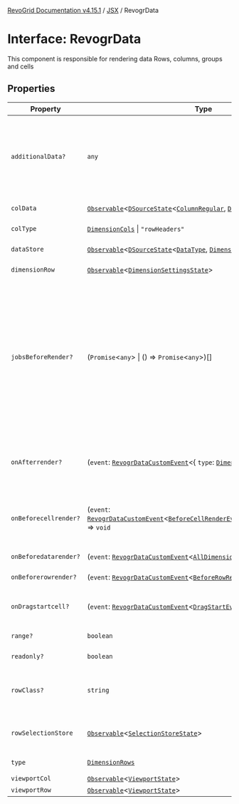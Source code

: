 [RevoGrid Documentation v4.15.1](README.md) / [JSX](Namespace.JSX.md) / RevogrData

# Interface: RevogrData

This component is responsible for rendering data
Rows, columns, groups and cells

## Properties

| Property | Type | Description | Defined in |
| ------ | ------ | ------ | ------ |
| `additionalData?` | `any` | Additional data to pass to renderer Used in plugins such as vue or react to pass root app entity to cells | [src/components.d.ts:1716](https://github.com/revolist/revogrid/blob/9d06c9d1de184a8cd977144efe5186ec5a7312cb/src/components.d.ts#L1716) |
| `colData` | [`Observable`](TypeAlias.Observable.md)\<[`DSourceState`](TypeAlias.DSourceState.md)\<[`ColumnRegular`](Interface.ColumnRegular.md), [`DimensionCols`](TypeAlias.DimensionCols.md)\>\> | Column source | [src/components.d.ts:1720](https://github.com/revolist/revogrid/blob/9d06c9d1de184a8cd977144efe5186ec5a7312cb/src/components.d.ts#L1720) |
| `colType` | [`DimensionCols`](TypeAlias.DimensionCols.md) \| `"rowHeaders"` | Column data type | [src/components.d.ts:1724](https://github.com/revolist/revogrid/blob/9d06c9d1de184a8cd977144efe5186ec5a7312cb/src/components.d.ts#L1724) |
| `dataStore` | [`Observable`](TypeAlias.Observable.md)\<[`DSourceState`](TypeAlias.DSourceState.md)\<[`DataType`](TypeAlias.DataType.md), [`DimensionRows`](TypeAlias.DimensionRows.md)\>\> | Data rows source | [src/components.d.ts:1728](https://github.com/revolist/revogrid/blob/9d06c9d1de184a8cd977144efe5186ec5a7312cb/src/components.d.ts#L1728) |
| `dimensionRow` | [`Observable`](TypeAlias.Observable.md)\<[`DimensionSettingsState`](Interface.DimensionSettingsState.md)\> | Dimension settings Y | [src/components.d.ts:1732](https://github.com/revolist/revogrid/blob/9d06c9d1de184a8cd977144efe5186ec5a7312cb/src/components.d.ts#L1732) |
| `jobsBeforeRender?` | (`Promise`\<`any`\> \| () => `Promise`\<`any`\>)[] | Prevent rendering until job is done. Can be used for initial rendering performance improvement. When several plugins require initial rendering this will prevent double initial rendering. | [src/components.d.ts:1736](https://github.com/revolist/revogrid/blob/9d06c9d1de184a8cd977144efe5186ec5a7312cb/src/components.d.ts#L1736) |
| `onAfterrender?` | (`event`: [`RevogrDataCustomEvent`](Interface.RevogrDataCustomEvent.md)\<\{ `type`: [`DimensionRows`](TypeAlias.DimensionRows.md); \}\>) => `void` | When data render finished for the designated type | [src/components.d.ts:1740](https://github.com/revolist/revogrid/blob/9d06c9d1de184a8cd977144efe5186ec5a7312cb/src/components.d.ts#L1740) |
| `onBeforecellrender?` | (`event`: [`RevogrDataCustomEvent`](Interface.RevogrDataCustomEvent.md)\<[`BeforeCellRenderEvent`](Interface.BeforeCellRenderEvent.md)\<[`CellTemplateProp`](Interface.CellTemplateProp.md)\>\>) => `void` | Before each cell render function. Allows to override cell properties | [src/components.d.ts:1744](https://github.com/revolist/revogrid/blob/9d06c9d1de184a8cd977144efe5186ec5a7312cb/src/components.d.ts#L1744) |
| `onBeforedatarender?` | (`event`: [`RevogrDataCustomEvent`](Interface.RevogrDataCustomEvent.md)\<[`AllDimensionType`](Interface.AllDimensionType.md)\>) => `void` | Before data render | [src/components.d.ts:1748](https://github.com/revolist/revogrid/blob/9d06c9d1de184a8cd977144efe5186ec5a7312cb/src/components.d.ts#L1748) |
| `onBeforerowrender?` | (`event`: [`RevogrDataCustomEvent`](Interface.RevogrDataCustomEvent.md)\<[`BeforeRowRenderEvent`](Interface.BeforeRowRenderEvent.md)\<`any`\>\>) => `void` | Before each row render | [src/components.d.ts:1752](https://github.com/revolist/revogrid/blob/9d06c9d1de184a8cd977144efe5186ec5a7312cb/src/components.d.ts#L1752) |
| `onDragstartcell?` | (`event`: [`RevogrDataCustomEvent`](Interface.RevogrDataCustomEvent.md)\<[`DragStartEvent`](Interface.DragStartEvent.md)\>) => `void` | Event emitted on cell drag start | [src/components.d.ts:1756](https://github.com/revolist/revogrid/blob/9d06c9d1de184a8cd977144efe5186ec5a7312cb/src/components.d.ts#L1756) |
| `range?` | `boolean` | Range allowed | [src/components.d.ts:1760](https://github.com/revolist/revogrid/blob/9d06c9d1de184a8cd977144efe5186ec5a7312cb/src/components.d.ts#L1760) |
| `readonly?` | `boolean` | Readonly mode | [src/components.d.ts:1764](https://github.com/revolist/revogrid/blob/9d06c9d1de184a8cd977144efe5186ec5a7312cb/src/components.d.ts#L1764) |
| `rowClass?` | `string` | Defines property from which to read row class | [src/components.d.ts:1768](https://github.com/revolist/revogrid/blob/9d06c9d1de184a8cd977144efe5186ec5a7312cb/src/components.d.ts#L1768) |
| `rowSelectionStore` | [`Observable`](TypeAlias.Observable.md)\<[`SelectionStoreState`](TypeAlias.SelectionStoreState.md)\> | Selection, range, focus for row selection | [src/components.d.ts:1772](https://github.com/revolist/revogrid/blob/9d06c9d1de184a8cd977144efe5186ec5a7312cb/src/components.d.ts#L1772) |
| `type` | [`DimensionRows`](TypeAlias.DimensionRows.md) | Row data type | [src/components.d.ts:1776](https://github.com/revolist/revogrid/blob/9d06c9d1de184a8cd977144efe5186ec5a7312cb/src/components.d.ts#L1776) |
| `viewportCol` | [`Observable`](TypeAlias.Observable.md)\<[`ViewportState`](Interface.ViewportState.md)\> | Viewport X | [src/components.d.ts:1780](https://github.com/revolist/revogrid/blob/9d06c9d1de184a8cd977144efe5186ec5a7312cb/src/components.d.ts#L1780) |
| `viewportRow` | [`Observable`](TypeAlias.Observable.md)\<[`ViewportState`](Interface.ViewportState.md)\> | Viewport Y | [src/components.d.ts:1784](https://github.com/revolist/revogrid/blob/9d06c9d1de184a8cd977144efe5186ec5a7312cb/src/components.d.ts#L1784) |
